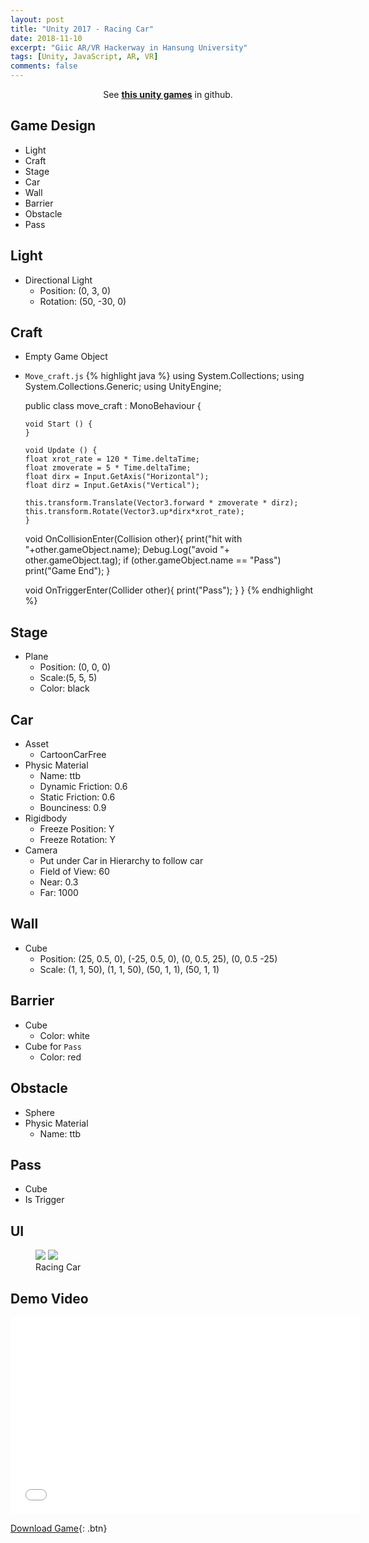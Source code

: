 ```yaml
---
layout: post
title: "Unity 2017 - Racing Car"
date: 2018-11-10
excerpt: "Giic AR/VR Hackerway in Hansung University"
tags: [Unity, JavaScript, AR, VR]
comments: false
---
```



<center>See <a href="https://github.com/leehuhlee/Unity"><b>this unity games</b></a> in github.</center>


## Game Design
* Light
* Craft
* Stage
* Car
* Wall
* Barrier
* Obstacle
* Pass


## Light
* Directional Light
  - Position: (0, 3, 0)
  - Rotation: (50, -30, 0)


## Craft
* Empty Game Object
* `Move_craft.js`
{% highlight java %}
  using System.Collections;
  using System.Collections.Generic;
  using UnityEngine;

  public class move_craft : MonoBehaviour {

	  void Start () {
	  }
	
	  void Update () {
      float xrot_rate = 120 * Time.deltaTime;
      float zmoverate = 5 * Time.deltaTime;
      float dirx = Input.GetAxis("Horizontal");
      float dirz = Input.GetAxis("Vertical");

      this.transform.Translate(Vector3.forward * zmoverate * dirz);
      this.transform.Rotate(Vector3.up*dirx*xrot_rate);
	  }

    void OnCollisionEnter(Collision other){
      print("hit with "+other.gameObject.name);
      Debug.Log("avoid "+ other.gameObject.tag);
      if (other.gameObject.name == "Pass")
        print("Game End");
    }

    void OnTriggerEnter(Collider other){
      print("Pass");
    }
  }
{% endhighlight %}


## Stage
* Plane
  - Position: (0, 0, 0)
  - Scale:(5, 5, 5)
  - Color: black


## Car
* Asset
  - CartoonCarFree
* Physic Material
  - Name: ttb
  - Dynamic Friction: 0.6
  - Static Friction: 0.6
  - Bounciness: 0.9
* Rigidbody
  - Freeze Position: Y
  - Freeze Rotation: Y
* Camera
  - Put under Car in Hierarchy to follow car
  - Field of View: 60
  - Near: 0.3
  - Far: 1000


## Wall
* Cube
  - Position: (25, 0.5, 0), (-25, 0.5, 0), (0, 0.5, 25), (0, 0.5 -25)
  - Scale: (1, 1, 50), (1, 1, 50), (50, 1, 1), (50, 1, 1)


## Barrier
* Cube
  - Color: white
* Cube for `Pass`
  - Color: red


## Obstacle
* Sphere
* Physic Material
  - Name: ttb


## Pass
* Cube
* Is Trigger


## UI
<figure class="half">
  <a href="/assets/img/posts/unity_racingcar/racingcar1.jpg"><img src="/assets/img/posts/unity_coincrazy/racingcar1.jpg"></a>
  <a href="/assets/img/posts/unity_racingcar/racingcar2.jpg"><img src="/assets/img/posts/unity_coincrazy/racingcar2.jpg"></a>
	<figcaption>Racing Car</figcaption>
</figure>


## Demo Video
<iframe width="560" height="315" src="/assets/video/posts/racing_car/Unity-Racing-Car.mp4" frameborder="0"> </iframe>

[Download Game](https://github.com/leehuhlee/Unity){: .btn}
